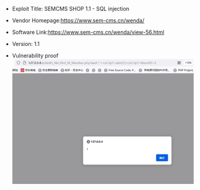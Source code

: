 * Exploit Title: SEMCMS SHOP 1.1 -   SQL injection 

* Vendor Homepage:https://www.sem-cms.cn/wenda/

* Software Link:https://www.sem-cms.cn/wenda/view-56.html

* Version: 1.1

* Vulnerability proof
![iamge](https://github.com/BigTiger2020/SCSHOP/blob/main/xss-2.png)  

